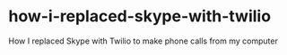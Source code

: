 # how-i-replaced-skype-with-twilio
How I replaced Skype with Twilio to make phone calls from my computer
